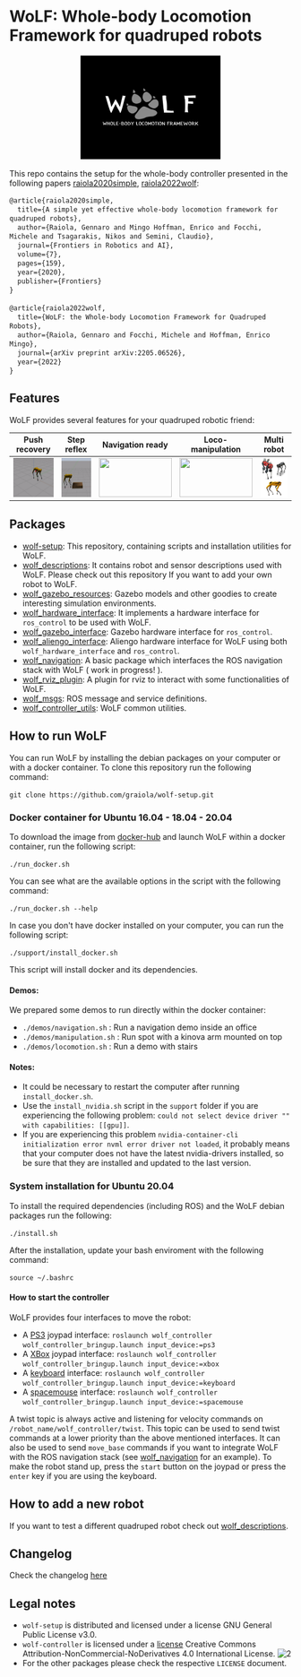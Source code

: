# WoLF: Whole-body Locomotion Framework for quadruped robots

<p align="center">
  <img src="docs/wolf-logo.jpeg" width="250" height="185" />
</p>

This repo contains the setup for the whole-body controller presented in the following papers [raiola2020simple](https://hal.archives-ouvertes.fr/hal-03005133/document), [raiola2022wolf](https://arxiv.org/pdf/2205.06526.pdf): 

```
@article{raiola2020simple,
  title={A simple yet effective whole-body locomotion framework for quadruped robots},
  author={Raiola, Gennaro and Mingo Hoffman, Enrico and Focchi, Michele and Tsagarakis, Nikos and Semini, Claudio},
  journal={Frontiers in Robotics and AI},
  volume={7},
  pages={159},
  year={2020},
  publisher={Frontiers}
}

@article{raiola2022wolf,
  title={WoLF: the Whole-body Locomotion Framework for Quadruped Robots},
  author={Raiola, Gennaro and Focchi, Michele and Hoffman, Enrico Mingo},
  journal={arXiv preprint arXiv:2205.06526},
  year={2022}
}
```

## Features

WoLF provides several features for your quadruped robotic friend:

<div align="center">

|  Push recovery |  Step reflex | Navigation ready  | Loco-manipulation  | Multi robot  |
|:-:|:-:|:-:|:-:|:-:|
|  <img src="docs/push_recovery.gif" width="130" height="70" /> |   <img src="docs/step_reflex.gif" width="130" height="70" />  | <img src="docs/spot_navigation.gif" width="130" height="70" />  | <img src="docs/spot_arm.gif" width="130" height="70" />  | <img src="docs/robots.png" width="120" height="70" />  |

</div>

## Packages

- [wolf-setup](https://github.com/graiola/wolf-setup): This repository, containing scripts and installation utilities for WoLF.
- [wolf_descriptions](https://github.com/graiola/wolf_descriptions): It contains robot and sensor descriptions used with WoLF. Please check out this repository If you want to add your own robot to WoLF.
- [wolf_gazebo_resources](https://github.com/graiola/wolf_gazebo_resources): Gazebo models and other goodies to create interesting simulation environments.
- [wolf_hardware_interface](https://github.com/graiola/wolf_hardware_interface): It implements a hardware interface for `ros_control` to be used with WoLF.
- [wolf_gazebo_interface](https://github.com/graiola/wolf_gazebo_interface): Gazebo hardware interface for `ros_control`.
- [wolf_aliengo_interface](https://github.com/graiola/wolf_aliengo_interface): Aliengo hardware interface for WoLF using both `wolf_hardware_interface` and `ros_control`.
- [wolf_navigation](https://github.com/graiola/wolf_navigation): A basic package which interfaces the ROS navigation stack with WoLF ( work in progress! ).
- [wolf_rviz_plugin](https://github.com/graiola/wolf_rviz_plugin): A plugin for rviz to interact with some functionalities of WoLF.
- [wolf_msgs](https://github.com/graiola/wolf_msgs): ROS message and service definitions.
- [wolf_controller_utils](https://github.com/graiola/wolf_controller_utils): WoLF common utilities.

## How to run WoLF

You can run WoLF by installing the debian packages on your computer or with a docker container. To clone this repository run the following command:

`git clone https://github.com/graiola/wolf-setup.git`

### Docker container for Ubuntu 16.04 - 18.04 - 20.04

To download the image from [docker-hub](https://hub.docker.com/r/serger87/wolf-app) and launch WoLF within a docker container, run the following script:

`./run_docker.sh`

You can see what are the available options in the script with the following command:

`./run_docker.sh --help`

In case you don't have docker installed on your computer, you can run the following script:

`./support/install_docker.sh`

This script will install docker and its dependencies.

#### Demos:

We prepared some demos to run directly within the docker container:

- `./demos/navigation.sh` : Run a navigation demo inside an office
- `./demos/manipulation.sh` : Run spot with a kinova arm mounted on top
- `./demos/locomotion.sh` : Run a demo with stairs

#### Notes:

- It could be necessary to restart the computer after running `install_docker.sh`.
- Use the `install_nvidia.sh` script in the `support` folder  if you are experiencing the following problem: `could not select device driver "" with capabilities: [[gpu]]`. 
- If you are experiencing this problem `nvidia-container-cli initialization error nvml error driver not loaded`, it probably means that your computer does not have the latest nvidia-drivers installed, so be sure that they are installed and updated to the last version.

### System installation for Ubuntu 20.04

To install the required dependencies (including ROS) and the WoLF debian packages run the following:

`./install.sh`

After the installation, update your bash enviroment with the following command:

`source ~/.bashrc`

#### How to start the controller

WoLF provides four interfaces to move the robot:

- A [PS3](docs/ps3.png) joypad interface: `roslaunch wolf_controller wolf_controller_bringup.launch input_device:=ps3`
- A [XBox](docs/xbox.jpeg) joypad interface: `roslaunch wolf_controller wolf_controller_bringup.launch input_device:=xbox`
- A [keyboard](docs/keyboard.png) interface: `roslaunch wolf_controller wolf_controller_bringup.launch input_device:=keyboard`
- A [spacemouse](docs/spacemouse.pdf) interface: `roslaunch wolf_controller wolf_controller_bringup.launch input_device:=spacemouse`

A twist topic is always active and listening for velocity commands on `/robot_name/wolf_controller/twist`. This topic can be used to send twist commands at a lower priority than the above mentioned interfaces.
It can also be used to send `move_base` commands if you want  to integrate WoLF with the ROS navigation stack (see [wolf_navigation](https://github.com/graiola/wolf_navigation) for an example).
To make the robot stand up, press the `start` button on the joypad or press the `enter` key if you are using the keyboard.

## How to add a new robot

If you want to test a different quadruped robot check out [wolf_descriptions](https://github.com/graiola/wolf_descriptions).

## Changelog

Check the changelog [here](CHANGELOG.md)

## Legal notes

- `wolf-setup` is distributed and licensed under a license GNU General Public License v3.0.
- `wolf-controller` is licensed under a [license]("http://creativecommons.org/licenses/by-nc-nd/4.0/") Creative Commons Attribution-NonCommercial-NoDerivatives 4.0 International License</a>.
![2](https://i.creativecommons.org/l/by-nc-nd/4.0/88x31.png)
- For the other packages please check the respective `LICENSE` document.
